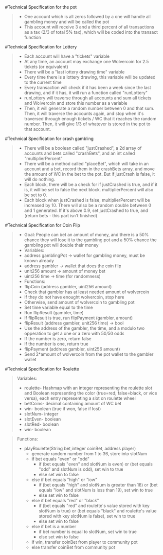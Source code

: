 #Technical Specification for the pot
> - One account which is all zeros followed by a one will handle all gambling money and will be called the pot
> - This account will receive 3 and a third percent of all transactions as a tax (2/3 of total 5% tax), which will be coded into the transact function

#Technical Specification for Lottery
> - Each account will have a "tickets" variable
> - At any time, an account may exchange one Wolvercoin for 2.5 tickets (or equivalent)
> - There will be a "last lottery drawing time" variable
> - Every time there is a lottery drawing, this variable will be updated to the current time
> - Every transaction will check if it has been a week since the last drawing, and if it has, it will run a function called "runLottery"
> - runLottery will traverse through all accounts and sum all tickets and Wolvercoin and store this number as a variable
> - Then, it will generate a random number between 0 and that sum. Then, it will traverse the accounts again, and stop when it's traversed through enough tickets / WC that it reaches the random number. Then, it will give 1/3 of whatever is stored in the pot to that account.

#Technical Specification for crash gambling
> - There will be a boolean called "justCrashed", a 2d array of accounts and bets called "crashBets", and an int called "multiplierPercent"
> - There will be a method called "placeBet", which will take in an account and a bet, record them in the crashBets array, and move the amount of WC in the bet to the pot. But if justCrash is false, it will do nothing.
> - Each block, there will be a check for if justCrashed is true, and if it is, it will be set to false the next block. multiplierPercent will also be set to 0.
> - Each block when justCrashed is false, multiplierPercent will be increased by 10. There will also be a random double between 0 and 1 generated. If it's above 0.9, set justCrashed to true, and (return bets - this part isn't finished)

#Technical Specification for Coin Flip 
> - Goal: People can bet an amount of money, and there is a 50% chance they will lose it to the gambling pot and a 50% chance the gambling pot will double their money
> - Variables:
> -   address gamblingPot -> wallet for gambling money, must be known already
> -   address gambler -> wallet that does the coin flip
> -   unit256 amount -> amount of money bet
> -   uint256 time -> time (for randomness)
> - Functions:
> - flipCoin (address gambler, uint256 amount)
> -   Check that gambler has at least needed amount of wolvercoin
> -   If they do not have enought wolvercoin, stop here
> -   Otherwise, send amount of wolvercoin to gambling pot
> -   Set time variable equal to the time
> -   Run flipResult (gambler, time)
> -   If flipResult is true, run flipPayment (gambler, amount)
> - flipResult (address gambler, unit256 time) -> bool
> -   Use the address of the gambler, the time, and a modulo two opperation to get a one or a zero with 50/50 odds
> -   If the number is zero, return false
> -   If the number is one, return true
> - flipPayment (address gambler, uint256 amount)
> -   Send 2*amount of wolvercoin from the pot wallet to the gambler wallet

#Technical Specification for Roulette 
> Variables:
> - roulette- Hashmap with an integer representing the roulette slot and Boolean representing the color (true=red, false=black, or vice versa), each entry representing a slot on roulette wheel
> - betCoins- decimal containing amount of WC bet
> - win- boolean (true if won, false if lost)
> - slotNum- integer
> - slotEven- boolean
> - slotRed- boolean
> - win- boolean


> Functions:
> - playRoulette(String bet,integer coinBet, address player)
>   - generate random number from 1 to 36, store into slotNum
>   - if bet equals "even" or "odd"  
>       - if (bet equals "even" and slotNum is even) or (bet equals "odd" and slotNum is odd), set win to true
>       - else set win to false
>   - else if bet equals "high" or "low"
>       - if (bet equals "high" and slotNum is greater than 18) or (bet equals "low" and slotNum is less than 19), set win to true
>       - else set win to false
>   - else if bet equals "red" or "black"
>       - if (bet equals "red" and roulette's value stored with key slotNum is true) or (bet equals "black" and roulette's value stored with key slotNum is false), set win to true
>       - else set win to false
>   - else if bet is a number
>       - if bet number is equal to slotNum, set win to true
>       - else set win to false
>   - if win, transfer coinBet from player to community pot
>   - else transfer coinBet from community pot
